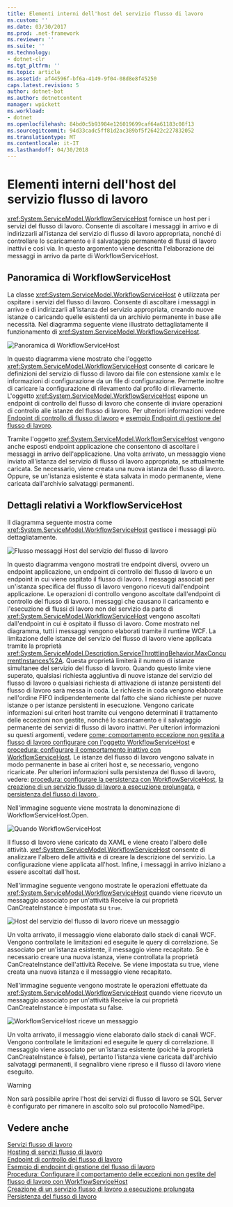 ```yaml
---
title: Elementi interni dell'host del servizio flusso di lavoro
ms.custom: ''
ms.date: 03/30/2017
ms.prod: .net-framework
ms.reviewer: ''
ms.suite: ''
ms.technology:
- dotnet-clr
ms.tgt_pltfrm: ''
ms.topic: article
ms.assetid: af44596f-bf6a-4149-9f04-08d8e8f45250
caps.latest.revision: 5
author: dotnet-bot
ms.author: dotnetcontent
manager: wpickett
ms.workload:
- dotnet
ms.openlocfilehash: 84bd0c5b93984e126019699caf64a61183c08f13
ms.sourcegitcommit: 94d33cadc5ff81d2ac389bf5f26422c227832052
ms.translationtype: MT
ms.contentlocale: it-IT
ms.lasthandoff: 04/30/2018
---
```

# <a name="workflow-service-host-internals"></a>Elementi interni dell'host del servizio flusso di lavoro
<xref:System.ServiceModel.WorkflowServiceHost> fornisce un host per i servizi del flusso di lavoro. Consente di ascoltare i messaggi in arrivo e di indirizzarli all'istanza del servizio di flusso di lavoro appropriata, nonché di controllare lo scaricamento e il salvataggio permanente di flussi di lavoro inattivi e così via. In questo argomento viene descritta l'elaborazione dei messaggi in arrivo da parte di WorkflowServiceHost.  
  
## <a name="workflowservicehost-overview"></a>Panoramica di WorkflowServiceHost  
 La classe <xref:System.ServiceModel.WorkflowServiceHost> è utilizzata per ospitare i servizi del flusso di lavoro. Consente di ascoltare i messaggi in arrivo e di indirizzarli all'istanza del servizio appropriata, creando nuove istanze o caricando quelle esistenti da un archivio permanente in base alle necessità.  Nel diagramma seguente viene illustrato dettagliatamente il funzionamento di <xref:System.ServiceModel.WorkflowServiceHost>.  
  
 ![Panoramica di WorkflowServiceHost](../../../../docs/framework/wcf/feature-details/media/wfshhighlevel.gif "WFSHHighLevel")  
  
 In questo diagramma viene mostrato che l'oggetto <xref:System.ServiceModel.WorkflowServiceHost> consente di caricare le definizioni del servizio di flusso di lavoro dai file con estensione xamlx e le informazioni di configurazione da un file di configurazione. Permette inoltre di caricare la configurazione di rilevamento dal profilo di rilevamento. L'oggetto <xref:System.ServiceModel.WorkflowServiceHost> espone un endpoint di controllo del flusso di lavoro che consente di inviare operazioni di controllo alle istanze del flusso di lavoro.  Per ulteriori informazioni vedere [Endpoint di controllo di flusso di lavoro](../../../../docs/framework/wcf/feature-details/workflow-control-endpoint.md) e [esempio Endpoint di gestione del flusso di lavoro](../../../../docs/framework/windows-workflow-foundation/samples/workflow-management-endpoint-sample.md).  
  
 Tramite l'oggetto <xref:System.ServiceModel.WorkflowServiceHost> vengono anche esposti endpoint applicazione che consentono di ascoltare i messaggi in arrivo dell'applicazione. Una volta arrivato, un messaggio viene inviato all'istanza del servizio di flusso di lavoro appropriata, se attualmente caricata. Se necessario, viene creata una nuova istanza del flusso di lavoro. Oppure, se un'istanza esistente è stata salvata in modo permanente, viene caricata dall'archivio salvataggi permanenti.  
  
## <a name="workflowservicehost-details"></a>Dettagli relativi a WorkflowServiceHost  
 Il diagramma seguente mostra come <xref:System.ServiceModel.WorkflowServiceHost> gestisce i messaggi più dettagliatamente.  
  
 ![Flusso messaggi Host del servizio del flusso di lavoro](../../../../docs/framework/wcf/feature-details/media/wfshmessageflow.gif "WFSHMessageFlow")  
  
 In questo diagramma vengono mostrati tre endpoint diversi, ovvero un endpoint applicazione, un endpoint di controllo del flusso di lavoro e un endpoint in cui viene ospitato il flusso di lavoro. I messaggi associati per un'istanza specifica del flusso di lavoro vengono ricevuti dall'endpoint applicazione. Le operazioni di controllo vengono ascoltate dall'endpoint di controllo del flusso di lavoro. I messaggi che causano il caricamento e l'esecuzione di flussi di lavoro non del servizio da parte di <xref:System.ServiceModel.WorkflowServiceHost> vengono ascoltati dall'endpoint in cui è ospitato il flusso di lavoro. Come mostrato nel diagramma, tutti i messaggi vengono elaborati tramite il runtime WCF.  La limitazione delle istanze del servizio del flusso di lavoro viene applicata tramite la proprietà <xref:System.ServiceModel.Description.ServiceThrottlingBehavior.MaxConcurrentInstances%2A>. Questa proprietà limiterà il numero di istanze simultanee del servizio del flusso di lavoro. Quando questo limite viene superato, qualsiasi richiesta aggiuntiva di nuove istanze del servizio del flusso di lavoro o qualsiasi richiesta di attivazione di istanze persistenti del flusso di lavoro sarà messa in coda. Le richieste in coda vengono elaborate nell'ordine FIFO indipendentemente dal fatto che siano richieste per nuove istanze o per istanze persistenti in esecuzione. Vengono caricate informazioni sui criteri host tramite cui vengono determinati il trattamento delle eccezioni non gestite, nonché lo scaricamento e il salvataggio permanente dei servizi di flusso di lavoro inattivi. Per ulteriori informazioni su questi argomenti, vedere [come: comportamento eccezione non gestita a flusso di lavoro configurare con l'oggetto WorkflowServiceHost](../../../../docs/framework/wcf/feature-details/config-workflow-unhandled-exception-workflowservicehost.md) e [procedura: configurare il comportamento inattivo con WorkflowServiceHost](../../../../docs/framework/wcf/feature-details/how-to-configure-idle-behavior-with-workflowservicehost.md). Le istanze del flusso di lavoro vengono salvate in modo permanente in base ai criteri host e, se necessario, vengono ricaricate. Per ulteriori informazioni sulla persistenza del flusso di lavoro, vedere: [procedura: configurare la persistenza con WorkflowServiceHost](../../../../docs/framework/wcf/feature-details/how-to-configure-persistence-with-workflowservicehost.md), [la creazione di un servizio flusso di lavoro a esecuzione prolungata](../../../../docs/framework/wcf/feature-details/creating-a-long-running-workflow-service.md), e [persistenza del flusso di lavoro ](../../../../docs/framework/windows-workflow-foundation/workflow-persistence.md).  
  
 Nell'immagine seguente viene mostrata la denominazione di WorkflowServiceHost.Open.  
  
 ![Quando WorkflowServiceHost](../../../../docs/framework/wcf/feature-details/media/wfhostopen.gif "WFHostOpen")  
  
 Il flusso di lavoro viene caricato da XAML e viene creato l'albero delle attività. <xref:System.ServiceModel.WorkflowServiceHost> consente di analizzare l'albero delle attività e di creare la descrizione del servizio. La configurazione viene applicata all'host. Infine, i messaggi in arrivo iniziano a essere ascoltati dall'host.  
  
 Nell'immagine seguente vengono mostrate le operazioni effettuate da <xref:System.ServiceModel.WorkflowServiceHost> quando viene ricevuto un messaggio associato per un'attività Receive la cui proprietà CanCreateInstance è impostata su `true`.  
  
 ![Host del servizio del flusso di lavoro riceve un messaggio](../../../../docs/framework/wcf/feature-details/media/wfhreceivemessagecci.gif "WFHReceiveMessageCCI")  
  
 Un volta arrivato, il messaggio viene elaborato dallo stack di canali WCF. Vengono controllate le limitazioni ed eseguite le query di correlazione. Se associato per un'istanza esistente, il messaggio viene recapitato. Se è necessario creare una nuova istanza, viene controllata la proprietà CanCreateInstance dell'attività Receive. Se viene impostata su true, viene creata una nuova istanza e il messaggio viene recapitato.  
  
 Nell'immagine seguente vengono mostrate le operazioni effettuate da <xref:System.ServiceModel.WorkflowServiceHost> quando viene ricevuto un messaggio associato per un'attività Receive la cui proprietà CanCreateInstance è impostata su false.  
  
 ![WorkflowServiceHost riceve un messaggio](../../../../docs/framework/wcf/feature-details/media/wfshreceivemessage.gif "WFSHReceiveMessage")  
  
 Un volta arrivato, il messaggio viene elaborato dallo stack di canali WCF. Vengono controllate le limitazioni ed eseguite le query di correlazione. Il messaggio viene associato per un'istanza esistente (poiché la proprietà CanCreateInstance è false), pertanto l'istanza viene caricata dall'archivio salvataggi permanenti, il segnalibro viene ripreso e il flusso di lavoro viene eseguito.  
  
> [!WARNING]
>  Non sarà possibile aprire l'host dei servizi di flusso di lavoro se SQL Server è configurato per rimanere in ascolto solo sul protocollo NamedPipe.  
  
## <a name="see-also"></a>Vedere anche  
 [Servizi flusso di lavoro](../../../../docs/framework/wcf/feature-details/workflow-services.md)  
 [Hosting di servizi flusso di lavoro](../../../../docs/framework/wcf/feature-details/hosting-workflow-services.md)  
 [Endpoint di controllo del flusso di lavoro](../../../../docs/framework/wcf/feature-details/workflow-control-endpoint.md)  
 [Esempio di endpoint di gestione del flusso di lavoro](../../../../docs/framework/windows-workflow-foundation/samples/workflow-management-endpoint-sample.md)  
 [Procedura: Configurare il comportamento delle eccezioni non gestite del flusso di lavoro con WorkflowServiceHost](../../../../docs/framework/wcf/feature-details/config-workflow-unhandled-exception-workflowservicehost.md)  
 [Creazione di un servizio flusso di lavoro a esecuzione prolungata](../../../../docs/framework/wcf/feature-details/creating-a-long-running-workflow-service.md)  
 [Persistenza del flusso di lavoro](../../../../docs/framework/windows-workflow-foundation/workflow-persistence.md)
